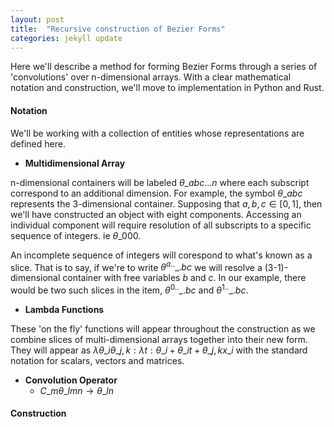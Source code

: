 ```yaml
---
layout: post
title:  "Recursive construction of Bezier Forms"
categories: jekyll update
---
```


<script type="text/javascript"
  src="https://cdnjs.cloudflare.com/ajax/libs/mathjax/2.7.0/MathJax.js?config=TeX-AMS_CHTML">
</script>
<script type="text/x-mathjax-config">
  MathJax.Hub.Config({
    tex2jax: {
      inlineMath: [['$','$'], ['\\(','\\)']],
      processEscapes: true},
      jax: ["input/TeX","input/MathML","input/AsciiMath","output/CommonHTML"],
      extensions: ["tex2jax.js","mml2jax.js","asciimath2jax.js","MathMenu.js","MathZoom.js","AssistiveMML.js", "[Contrib]/a11y/accessibility-menu.js"],
      TeX: {
      extensions: ["AMSmath.js","AMSsymbols.js","noErrors.js","noUndefined.js"],
      equationNumbers: {
      autoNumber: "AMS"
      }
    }
  });
</script>

Here we'll describe a method for forming Bezier Forms through a series of 'convolutions' over n-dimensional arrays. With a clear mathematical 
notation and construction, we'll move to implementation in Python and Rust.

#### Notation

We'll be working with a collection of entities whose representations are defined here.

- **Multidimensional Array**

n-dimensional containers will be labeled $\theta\_{abc \ldots n}$ where each subscript correspond to an additional dimension.
For example, the symbol $\theta\_{abc}$ represents the 3-dimensional container. Supposing that $a, b, c \in [0,1]$, then we'll
have constructed an object with eight components. Accessing an individual component will require resolution of all subscripts
to a specific sequence of integers. ie $\theta\_{000}$. 

An incomplete sequence of integers will corespond to what's known as a slice. That is to say, if we're to write $\theta^{a..}\_{.bc}$ 
we will resolve a (3-1)-dimensional container with free variables $b$ and $c$. In our example, there would be two such slices in
the item, $\theta^{0..}\_{.bc}$ and $\theta^{1..}\_{.bc}$.

- **Lambda Functions**

These 'on the fly' functions will appear throughout the construction as we combine slices of multi-dimensional arrays together
into their new form. They will appear as $\lambda \theta\_i \theta\_{j, k}: \lambda t: \theta\_{i} + \theta\_{i}t + \theta\_{j, k}x\_{i}$ 
with the standard notation for scalars, vectors and matrices. 

- **Convolution Operator**
	* $C\_{m} \theta\_{lmn} \rightarrow \theta\_{ln}$

#### Construction
